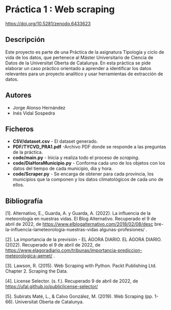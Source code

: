 # Práctica 1 : Web scraping

https://doi.org/10.5281/zenodo.6433623

## Descripción

Este proyecto es parte de una Práctica de la asignatura Tipología y ciclo de vida de los datos, que pertenece al Máster Universitario de Ciencia de Datos de la Universitat Oberta de Catalunya. En esta práctica se pide elaborar un caso práctico orientado a aprender a identificar los datos relevantes para un proyecto analítico y usar herramientas de extracción de datos.

## Autores

* Jorge Alonso Hernández
* Inés Vidal Sospedra

## Ficheros

* **CSV/dataset.csv** - El dataset generado.
* **PDF/TYCVD_PRA1.pdf** -Archivo PDF donde se responde a las preguntas de la práctica.
* **code/main.py** -  Inicia y realiza todo el proceso de *scraping*.
* **code/DiaHoraMunicipio.py** - Conforma cada uno de los objetos con los datos del tiempo de cada municipio, día y hora.
* **code/Scraper.py** - Se encarga de obtener para cada provincia, los municipios que la componen y los datos climatológicos de cada uno de ellos.

## Bibliografía

[1]. Alternativo, E., Guarda, A. y Guarda, A. (2022). La influencia de la
meteorología en nuestras vidas. El Blog Alternativo. Recuperado el 9 de abril de 2022,
de https://www.elblogalternativo.com/2018/02/08/desc bre-la-influencia-lameteorologia-nuestras-vidas algunas-profesiones/ .

[2]. La importancia de la previsión - EL ÁGORA DIARIO. EL ÁGORA DIARIO.
(2022). Recuperado el 9 de abril de 2022, de
https://www.elagoradiario.com/tribunas/importancia-prediccion-meteorologica-aemet/ .

[3]. Lawson, R. (2015). Web Scraping with Python. Packt Publishing Ltd. Chapter
2. Scraping the Data.

[4]. License Selector. (s. f.). Recuperado 9 de abril de 2022, de
https://ufal.github.io/publiclicense-selector/

[5]. Subirats Maté, L., & Calvo González, M. (2019). Web Scraping (pp. 1-66).
Universitat Oberta de Catalunya.
